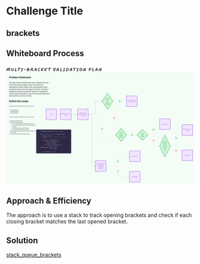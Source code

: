 # Challenge Title

## brackets

## Whiteboard Process

![WhiteBoard](WhiteBoard13.png)

## Approach & Efficiency

The approach is to use a stack to track opening brackets and check if each closing bracket matches the last opened bracket.



## Solution

[stack_queue_brackets](/python/code_challenges/stack_queue_brackets.py)

